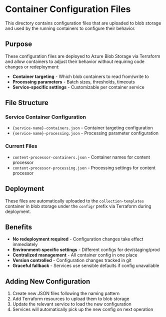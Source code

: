 # Container Configuration Files

This directory contains configuration files that are uploaded to blob storage and used by the running containers to configure their behavior.

## Purpose

These configuration files are deployed to Azure Blob Storage via Terraform and allow containers to adjust their behavior without requiring code changes or redeployment:

- **Container targeting** - Which blob containers to read from/write to
- **Processing parameters** - Batch sizes, thresholds, timeouts
- **Service-specific settings** - Customizable per container service

## File Structure

### Service Container Configuration
- `{service-name}-containers.json` - Container targeting configuration
- `{service-name}-processing.json` - Processing parameter configuration

### Current Files
- `content-processor-containers.json` - Container names for content processor
- `content-processor-processing.json` - Processing settings for content processor

## Deployment

These files are automatically uploaded to the `collection-templates` container in blob storage under the `config/` prefix via Terraform during deployment.

## Benefits

- **No redeployment required** - Configuration changes take effect immediately
- **Environment-specific settings** - Different configs for dev/staging/prod
- **Centralized management** - All container config in one place
- **Version controlled** - Configuration changes tracked in git
- **Graceful fallback** - Services use sensible defaults if config unavailable

## Adding New Configuration

1. Create new JSON files following the naming pattern
2. Add Terraform resources to upload them to blob storage
3. Update the relevant service to load the new configuration
4. Services will automatically pick up the new config on next operation